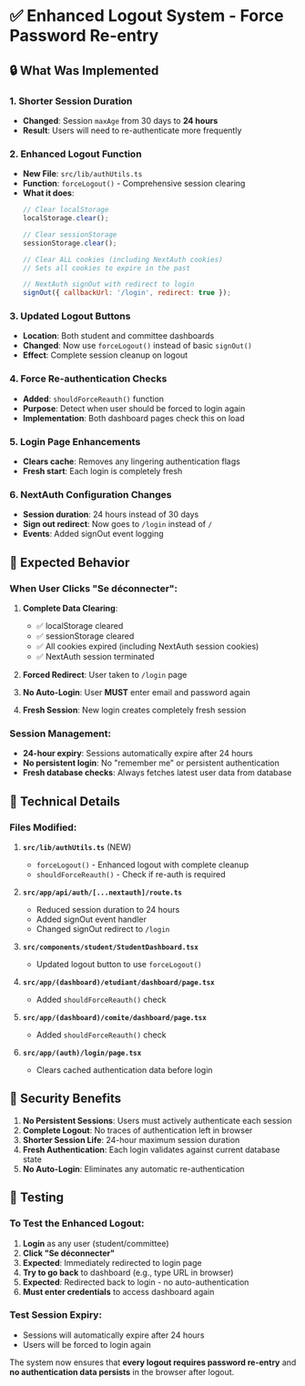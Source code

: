 # ✅ Enhanced Logout System - Force Password Re-entry

## 🔒 What Was Implemented

### **1. Shorter Session Duration**
- **Changed**: Session `maxAge` from 30 days to **24 hours**
- **Result**: Users will need to re-authenticate more frequently

### **2. Enhanced Logout Function**
- **New File**: `src/lib/authUtils.ts`
- **Function**: `forceLogout()` - Comprehensive session clearing
- **What it does**:
  ```javascript
  // Clear localStorage
  localStorage.clear();
  
  // Clear sessionStorage  
  sessionStorage.clear();
  
  // Clear ALL cookies (including NextAuth cookies)
  // Sets all cookies to expire in the past
  
  // NextAuth signOut with redirect to login
  signOut({ callbackUrl: '/login', redirect: true });
  ```

### **3. Updated Logout Buttons**
- **Location**: Both student and committee dashboards
- **Changed**: Now use `forceLogout()` instead of basic `signOut()`
- **Effect**: Complete session cleanup on logout

### **4. Force Re-authentication Checks**
- **Added**: `shouldForceReauth()` function
- **Purpose**: Detect when user should be forced to login again
- **Implementation**: Both dashboard pages check this on load

### **5. Login Page Enhancements**
- **Clears cache**: Removes any lingering authentication flags
- **Fresh start**: Each login is completely fresh

### **6. NextAuth Configuration Changes**
- **Session duration**: 24 hours instead of 30 days
- **Sign out redirect**: Now goes to `/login` instead of `/`
- **Events**: Added signOut event logging

## 🎯 Expected Behavior

### **When User Clicks "Se déconnecter":**

1. **Complete Data Clearing**:
   - ✅ localStorage cleared
   - ✅ sessionStorage cleared  
   - ✅ All cookies expired (including NextAuth session cookies)
   - ✅ NextAuth session terminated

2. **Forced Redirect**: User taken to `/login` page

3. **No Auto-Login**: User **MUST** enter email and password again

4. **Fresh Session**: New login creates completely fresh session

### **Session Management:**
- **24-hour expiry**: Sessions automatically expire after 24 hours
- **No persistent login**: No "remember me" or persistent authentication
- **Fresh database checks**: Always fetches latest user data from database

## 🔧 Technical Details

### **Files Modified:**

1. **`src/lib/authUtils.ts`** (NEW)
   - `forceLogout()` - Enhanced logout with complete cleanup
   - `shouldForceReauth()` - Check if re-auth is required

2. **`src/app/api/auth/[...nextauth]/route.ts`**
   - Reduced session duration to 24 hours
   - Added signOut event handler
   - Changed signOut redirect to `/login`

3. **`src/components/student/StudentDashboard.tsx`**
   - Updated logout button to use `forceLogout()`

4. **`src/app/(dashboard)/etudiant/dashboard/page.tsx`**
   - Added `shouldForceReauth()` check

5. **`src/app/(dashboard)/comite/dashboard/page.tsx`**
   - Added `shouldForceReauth()` check

6. **`src/app/(auth)/login/page.tsx`**
   - Clears cached authentication data before login

## 🚨 Security Benefits

1. **No Persistent Sessions**: Users must actively authenticate each session
2. **Complete Logout**: No traces of authentication left in browser
3. **Shorter Session Life**: 24-hour maximum session duration
4. **Fresh Authentication**: Each login validates against current database state
5. **No Auto-Login**: Eliminates any automatic re-authentication

## 📝 Testing

### **To Test the Enhanced Logout:**

1. **Login** as any user (student/committee)
2. **Click "Se déconnecter"** 
3. **Expected**: Immediately redirected to login page
4. **Try to go back** to dashboard (e.g., type URL in browser)
5. **Expected**: Redirected back to login - no auto-authentication
6. **Must enter credentials** to access dashboard again

### **Test Session Expiry:**
- Sessions will automatically expire after 24 hours
- Users will be forced to login again

The system now ensures that **every logout requires password re-entry** and **no authentication data persists** in the browser after logout.
